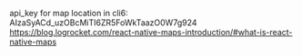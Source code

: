 api_key for map location in cli6: AIzaSyACd_uzOBcMiTI6ZR5FoWkTaazO0W7g924
https://blog.logrocket.com/react-native-maps-introduction/#what-is-react-native-maps